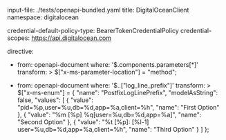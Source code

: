 input-file: ./tests/openapi-bundled.yaml
title: DigitalOceanClient
namespace: digitalocean

credential-default-policy-type: BearerTokenCredentialPolicy
credential-scopes: https://api.digitalocean.com

directive:
  - from: openapi-document
    where: '$.components.parameters[*]'
    transform: >
      $["x-ms-parameter-location"] = "method";

  - from: openapi-document
    where: '$..["log_line_prefix"]'
    transform: >
      $["x-ms-enum"] = {
        "name": "PostfixLogLinePrefix",
        "modelAsString": false,
        "values": [
          {
            "value": "pid=%p,user=%u,db=%d,app=%a,client=%h",
            "name": "First Option"
          },
          {
            "value": "%m [%p] %q[user=%u,db=%d,app=%a]",
            "name": "Second Option"
          },
          {
            "value": "%t [%p]: [%l-1] user=%u,db=%d,app=%a,client=%h",
            "name": "Third Option"
          }
        ]
      };